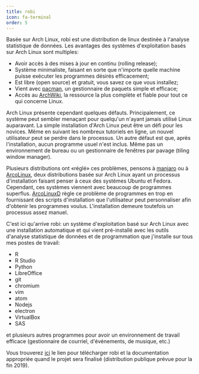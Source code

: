 ```yaml
---
title: robi
icon: fa-terminal
order: 5
---
```


Basée sur Arch Linux, robi est une distribution de linux destinée à l'analyse statistique de données. Les avantages des systèmes d'exploitation basés sur Arch Linux sont multiples:  

* Avoir accès à des mises à jour en continu (rolling release);
* Système minimaliste, faisant en sorte que n'importe quelle machine puisse exécuter les programmes désirés efficacement;
* Est libre (open source) et gratuit, vous savez ce que vous installez;
* Vient avec [pacman](https://www.archlinux.org/pacman/), un gestionnaire de paquets simple et efficace;
* Accès au [ArchWiki](https://wiki.archlinux.org/), la ressource la plus complète et fiable pour tout ce qui concerne Linux.

Arch Linux présente cependant quelques défauts. Principalement, ce système peut sembler menaçant pour quelqu'un n'ayant jamais utilisé Linux auparavant. La simple installation d'Arch Linux peut être un défi pour les novices. Même en suivant les nombreux tutoriels en ligne, un nouvel utilisateur peut se perdre dans le processus. Un autre défaut est que, après l'installation, aucun programme usuel n'est inclus. Même pas un environnement de bureau ou un gestionnaire de fenêtres par pavage (tiling window manager).

Plusieurs distributions ont «réglé» ces problèmes, pensons à [manjaro](https://manjaro.org/) ou à [ArcoLinux](https://arcolinux.info/), deux distributions basée sur Arch Linux ayant un processus d'installation faisant penser à ceux des systèmes Ubuntu et Fedora. Cependant, ces systèmes viennent avec beaucoup de programmes superflus. [ArcoLinuxD](https://arcolinuxd.com/) règle ce problème de programmes en trop en fournissant des scripts d'installation que l'utilisateur peut personnaliser afin d'obtenir les programmes voulus. L'installation demeure toutefois un processus assez manuel.

C'est ici qu'arrive robi: un système d'exploitation basé sur Arch Linux avec une installation automatique et qui vient pré-installé avec les outils d'analyse statistique de données et de programmation que j'installe sur tous mes postes de travail:

* R
* R Studio
* Python
* LibreOffice
* git
* chromium
* vim
* atom
* Nodejs
* electron
* VirtualBox
* SAS

et plusieurs autres programmes pour avoir un environnement de travail efficace (gestionnaire de courriel, d'événements, de musique, etc.)

Vous trouverez [ici](https://maximerobineau.com/robi) le lien pour télécharger robi et la documentation appropriée quand le projet sera finalisé (distribution publique prévue pour la fin 2019).

